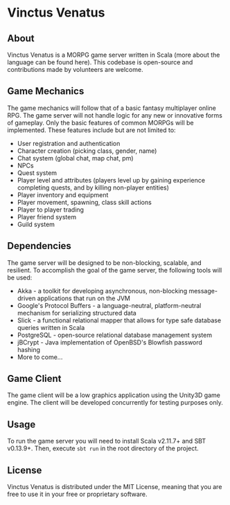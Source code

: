 # Vinctus Venatus

## About
Vinctus Venatus is a MORPG game server written in Scala (more about the language can be found here). This codebase is open-source and contributions made by volunteers are welcome.
 
## Game Mechanics
The game mechanics will follow that of a basic fantasy multiplayer online RPG. The game server will not handle logic for any new or innovative forms of gameplay. Only the basic features of common MORPGs will be implemented. These features include but are not limited to:
- User registration and authentication
- Character creation (picking class, gender, name)
- Chat system (global chat, map chat, pm)
- NPCs
- Quest system
- Player level and attributes (players level up by gaining experience completing quests, and by killing non-player entities)
- Player inventory and equipment
- Player movement, spawning, class skill actions
- Player to player trading
- Player friend system
- Guild system
 
## Dependencies
The game server will be designed to be non-blocking, scalable, and resilient. To accomplish the goal of the game server, the following tools will be used:
- Akka - a toolkit for developing asynchronous, non-blocking message-driven applications that run on the JVM
- Google's Protocol Buffers - a language-neutral, platform-neutral mechanism for serializing structured data
- Slick - a functional relational mapper that allows for type safe database queries written in Scala
- PostgreSQL - open-source relational database management system
- jBCrypt - Java implementation of OpenBSD's Blowfish password hashing
- More to come...
 
## Game Client
The game client will be a low graphics application using the Unity3D game engine. The client will be developed concurrently for testing purposes only.

## Usage
To run the game server you will need to install Scala v2.11.7+ and SBT v0.13.9+. Then, execute `sbt run` in the root directory of the project.

## License
Vinctus Venatus is distributed under the MIT License, meaning that you are free to use it in your free or proprietary software.
